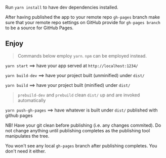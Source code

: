 Run `yarn install` to have dev dependencies installed.

After having published the app to your remote repo `gh-pages` branch
make sure that your remote repo settings on GitHub provide for `gh-pages branch` to be a source for GitHub Pages.


## Enjoy

> Commands below employ `yarn`. `npm` can be employed instead.

`yarn start` ==> have your app served at `http://localhost:1234/`

`yarn build-dev` ==> have your project built (unminified) under `dist/`

`yarn build` ==> have your project built (minified) under `dist/`

> `prebuild-dev` and `prebuild` clean `dist/` up and are invoked automatically

`yarn push-gh-pages` ==> have whatever is built under `dist/` published with github pages

NB! Have your git clean before publishing (i.e. any changes commited). 
Do not change anything until publishing completes as the publishing tool manipulates the tree.

You won't see any local `gh-pages` branch after publishing completes. You don't need it either.
